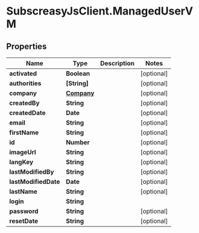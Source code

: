 # SubscreasyJsClient.ManagedUserVM

## Properties
Name | Type | Description | Notes
------------ | ------------- | ------------- | -------------
**activated** | **Boolean** |  | [optional] 
**authorities** | **[String]** |  | [optional] 
**company** | [**Company**](Company.md) |  | [optional] 
**createdBy** | **String** |  | [optional] 
**createdDate** | **Date** |  | [optional] 
**email** | **String** |  | [optional] 
**firstName** | **String** |  | [optional] 
**id** | **Number** |  | [optional] 
**imageUrl** | **String** |  | [optional] 
**langKey** | **String** |  | [optional] 
**lastModifiedBy** | **String** |  | [optional] 
**lastModifiedDate** | **Date** |  | [optional] 
**lastName** | **String** |  | [optional] 
**login** | **String** |  | 
**password** | **String** |  | [optional] 
**resetDate** | **String** |  | [optional] 



